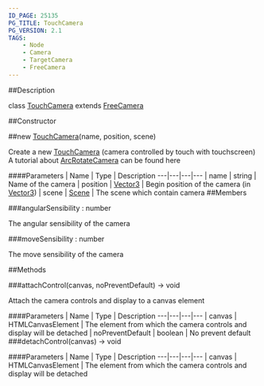 ```yaml
---
ID_PAGE: 25135
PG_TITLE: TouchCamera
PG_VERSION: 2.1
TAGS:
    - Node
    - Camera
    - TargetCamera
    - FreeCamera
---
```

##Description

class [TouchCamera](/classes/2.2/TouchCamera) extends [FreeCamera](/classes/2.2/FreeCamera)



##Constructor

##new [TouchCamera](/classes/2.2/TouchCamera)(name, position, scene)

Create a new [TouchCamera](/classes/2.2/TouchCamera) (camera controlled by touch with touchscreen)
A tutorial about [ArcRotateCamera](/classes/2.2/ArcRotateCamera) can be found here

####Parameters
 | Name | Type | Description
---|---|---|---
 | name | string |  Name of the camera
 | position | [Vector3](/classes/2.2/Vector3) |  Begin position of the camera (in [Vector3](/classes/2.2/Vector3))
 | scene | [Scene](/classes/2.2/Scene) |  The scene which contain camera
##Members

###angularSensibility : number

The angular sensibility of the camera

###moveSensibility : number

The move sensibility of the camera

##Methods

###attachControl(canvas, noPreventDefault) &rarr; void

Attach the camera controls and display to a canvas element

####Parameters
 | Name | Type | Description
---|---|---|---
 | canvas | HTMLCanvasElement |  The element from which the camera controls and display will be detached
 | noPreventDefault | boolean |  No prevent default
###detachControl(canvas) &rarr; void



####Parameters
 | Name | Type | Description
---|---|---|---
 | canvas | HTMLCanvasElement |  The element from which the camera controls and display will be detached

